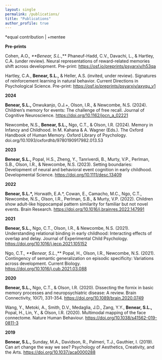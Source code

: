 ```yaml
---
layout: single
permalink: /publications/
title: "Publications"
author_profile: true
---
```


*equal contribution  |  +mentee

**Pre-prints**

Cohen, A.O.*, **Benear, S.L.*,** Phaneuf-Hadd, C.V., Davachi, L., & Hartley, C.A. (under review). Neural representations of reward-related memories shift across development. Pre-print: https://osf.io/preprints/psyarxiv/h53qa

Hartley, C.A., **Benear, S.L.,** & Heller, A.S. (invited, under review). Signatures of reinforcement learning in natural behavior. Current Directions in Psychological Science. Pre-print: https://osf.io/preprints/psyarxiv/axyqu_v1

**2024**

**Benear, S.L.,** Onwukanjo, O.J.+, Olson, I.R., & Newcombe, N.S. (2024). Children’s memory for events: The challenge of free recall. Journal of Cognitive Neuroscience. https://doi.org/10.1162/jocn_a_02221

Newcombe, N.S., **Benear, S.L.,** Ngo, C.T., & Olson, I.R. (2024). Memory in Infancy and Childhood. In M. Kahana & A. Wagner (Eds.). The Oxford Handbook of Human Memory. Oxford Library of Psychology. doi.org/10.1093/oxfordhb/9780190917982.013.53

**2023**

**Benear, S.L.,** Popal, H.S., Zheng, Y., Tanriverdi, B., Murty, V.P., Perlman, S.B., Olson, I.R., & Newcombe, N.S. (2023). Setting boundaries: Development of neural and behavioral event cognition in early childhood. Developmental Science. https://doi.org/10.1111/desc.13409

**2022**

**Benear, S.L.*,** Horwath, E.A.*, Cowan, E., Camacho, M.C., Ngo, C.T., Newcombe, N.S., Olson, I.R., Perlman, S.B., & Murty, V.P. (2022). Children show adult-like hippocampal pattern similarity for familiar but not novel events. Brain Research. https://doi.org/10.1016/j.brainres.2022.147991

**2021**

**Benear, S.L.,** Ngo, C.T., Olson, I.R., & Newcombe, N.S. (2021). Understanding relational binding in early childhood: Interacting effects of overlap and delay. Journal of Experimental Child Psychology. https://doi.org/10.1016/j.jecp.2021.105152

Ngo, C.T.*, **Benear, S.L.*,** Popal, H., Olson, I.R., Newcombe, N.S. (2021). Contingency of semantic generalization on episodic specificity: Variations across development. Current Biology. https://doi.org/10.1016/j.cub.2021.03.088

**2020**

**Benear, S.L.,** Ngo, C.T., & Olson, I.R. (2020). Dissecting the fornix in basic memory processes and neuropsychiatric disease: A review. Brain Connectivity, 10(7), 331-354. https://doi.org/10.1089/brain.2020.0749

Wang, Y., Metoki, A., Smith, D.V., Medaglia, J.D., Zang, Y.Y., **Benear, S.L.,** Popal, H., Lin, Y., & Olson, I.R. (2020). Multimodal mapping of the face connectome. Nature Human Behaviour. https://doi.org/10.1038/s41562-019-0811-3

**2019**

**Benear, S.L.,** Sunday, M.A., Davidson, R., Palmeri, T.J., Gauthier, I. (2019). Can art change the way we see? Psychology of Aesthetics, Creativity, and the Arts. https://doi.org/10.1037/aca0000288